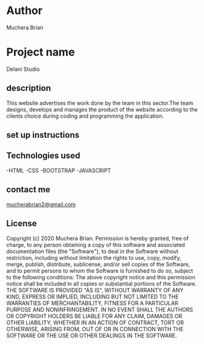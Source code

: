 # Author
 Muchera Brian

# Project name
 Delani Studio

## description
  This website advertises the work done by the team in this sector.The team designs, develops and manages the product of the website according to the clients choice during coding and programming the application.

## set up instructions
 

## Technologies used
  -HTML
  -CSS
  -BOOTSTRAP
  -JAVASCRIPT

## contact me
   mucherabrian2@gmail.com

## License
  Copyright (c) 2020 Muchera Brian.
Permission is hereby granted, free of charge, to any person obtaining a copy of this software and associated documentation files (the "Software"), to deal in the Software without restriction, including without limitation the rights to use, copy, modify, merge, publish, distribute, sublicense, and/or sell copies of the Software, and to permit persons to whom the Software is furnished to do so, subject to the following conditions:
The above copyright notice and this permission notice shall be included in all copies or substantial portions of the Software.
THE SOFTWARE IS PROVIDED "AS IS", WITHOUT WARRANTY OF ANY KIND, EXPRESS OR
IMPLIED, INCLUDING BUT NOT LIMITED TO THE WARRANTIES OF MERCHANTABILITY,
FITNESS FOR A PARTICULAR PURPOSE AND NONINFRINGEMENT. IN NO EVENT SHALL THE
AUTHORS OR COPYRIGHT HOLDERS BE LIABLE FOR ANY CLAIM, DAMAGES OR OTHER
LIABILITY, WHETHER IN AN ACTION OF CONTRACT, TORT OR OTHERWISE, ARISING FROM,
OUT OF OR IN CONNECTION WITH THE SOFTWARE OR THE USE OR OTHER DEALINGS IN THE
SOFTWARE.



